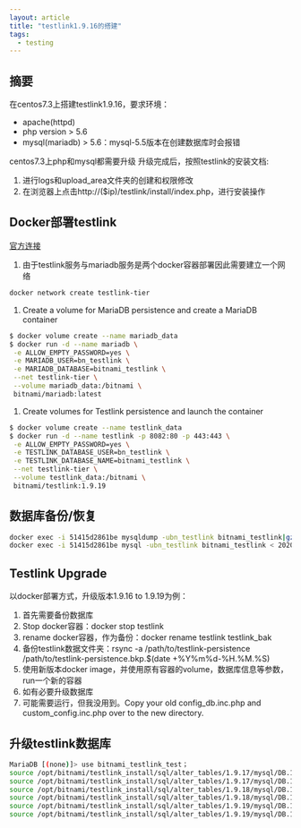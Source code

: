 ```yaml
---
layout: article
title: "testlink1.9.16的搭建"
tags:
  - testing
---
```

## 摘要

在centos7.3上搭建testlink1.9.16，要求环境：

- apache(httpd)
- php version > 5.6
- mysql(mariadb) > 5.6：mysql-5.5版本在创建数据库时会报错  

centos7.3上php和mysql都需要升级
升级完成后，按照testlink的安装文档:

1. 进行logs和upload_area文件夹的创建和权限修改
2. 在浏览器上点击http://($ip)/testlink/install/index.php，进行安装操作



## Docker部署testlink

[官方连接](https://hub.docker.com/r/bitnami/testlink/)

1. 由于testlink服务与mariadb服务是两个docker容器部署因此需要建立一个网络

```bash
docker network create testlink-tier
```

1. Create a volume for MariaDB persistence and create a MariaDB container

```bash
$ docker volume create --name mariadb_data
$ docker run -d --name mariadb \
 -e ALLOW_EMPTY_PASSWORD=yes \
 -e MARIADB_USER=bn_testlink \
 -e MARIADB_DATABASE=bitnami_testlink \
 --net testlink-tier \
 --volume mariadb_data:/bitnami \
 bitnami/mariadb:latest
```

1. Create volumes for Testlink persistence and launch the container

```bash
$ docker volume create --name testlink_data
$ docker run -d --name testlink -p 8082:80 -p 443:443 \
 -e ALLOW_EMPTY_PASSWORD=yes \
 -e TESTLINK_DATABASE_USER=bn_testlink \
 -e TESTLINK_DATABASE_NAME=bitnami_testlink \
 --net testlink-tier \
 --volume testlink_data:/bitnami \
 bitnami/testlink:1.9.19
```

## 数据库备份/恢复

```bash
docker exec -i 51415d2861be mysqldump -ubn_testlink bitnami_testlink|gzip > /opt/DATA/tlbackup/$the_date'-tlbk.sql.gz'
docker exec -i 51415d2861be mysql -ubn_testlink bitnami_testlink < 2020-02-13-tlbk.sql
```

## Testlink Upgrade

以docker部署方式，升级版本1.9.16 to 1.9.19为例：

1. 首先需要备份数据库
2. Stop docker容器：docker stop testlink
3. rename docker容器，作为备份：docker rename testlink testlink_bak
4. 备份testlink数据文件夹：rsync -a /path/to/testlink-persistence /path/to/testlink-persistence.bkp.$(date +%Y%m%d-%H.%M.%S)
5. 使用新版本docker image，并使用原有容器的volume，数据库信息等参数，run一个新的容器
6. 如有必要升级数据库
7. 可能需要运行，但我没用到。Copy your old config_db.inc.php and custom_config.inc.php over to the new directory.

## 升级testlink数据库

```bash
MariaDB [(none)]> use bitnami_testlink_test；
source /opt/bitnami/testlink_install/sql/alter_tables/1.9.17/mysql/DB.1.9.17/step1/db_schema_update.sql
source /opt/bitnami/testlink_install/sql/alter_tables/1.9.17/mysql/DB.1.9.17/stepZ/z_final_step.sql
source /opt/bitnami/testlink_install/sql/alter_tables/1.9.18/mysql/DB.1.9.18/step1/db_schema_update.sql
source /opt/bitnami/testlink_install/sql/alter_tables/1.9.18/mysql/DB.1.9.18/stepZ/z_final_step.sql
source /opt/bitnami/testlink_install/sql/alter_tables/1.9.19/mysql/DB.1.9.19/step1/db_schema_update.sql
source /opt/bitnami/testlink_install/sql/alter_tables/1.9.19/mysql/DB.1.9.19/stepZ/z_final_step.sql

```
